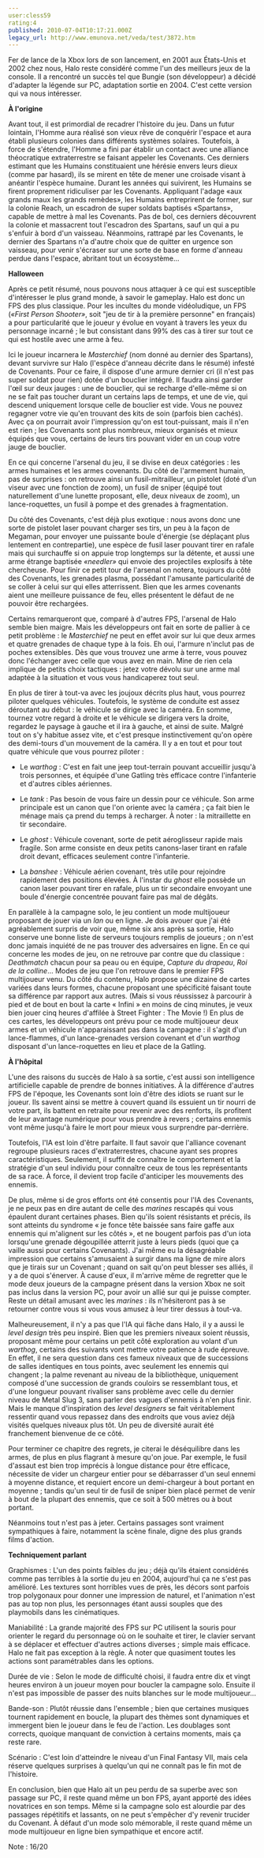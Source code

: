 ```yaml
---
user:cless59
rating:4
published: 2010-07-04T10:17:21.000Z
legacy_url: http://www.emunova.net/veda/test/3872.htm
---
```

Fer de lance de la Xbox lors de son lancement, en 2001 aux États-Unis et 2002 chez nous, Halo reste considéré comme l'un des meilleurs jeux de la console. Il a rencontré un succès tel que Bungie (son développeur) a décidé d'adapter la légende sur PC, adaptation sortie en 2004\. C'est cette version qui va nous intéresser.  

  

**À l'origine**  

Avant tout, il est primordial de recadrer l'histoire du jeu. Dans un futur lointain, l'Homme aura réalisé son vieux rêve de conquérir l'espace et aura établi plusieurs colonies dans différents systèmes solaires. Toutefois, à force de s'étendre, l'Homme a fini par établir un contact avec une alliance théocratique extraterrestre se faisant appeler les Covenants. Ces derniers estimant que les Humains constituaient une hérésie envers leurs dieux (comme par hasard), ils se mirent en tête de mener une croisade visant à anéantir l'espèce humaine. Durant les années qui suivirent, les Humains se firent proprement ridiculiser par les Covenants. Appliquant l'adage «aux grands maux les grands remèdes», les Humains entreprirent de former, sur la colonie Reach, un escadron de super soldats baptisés «Spartans», capable de mettre à mal les Covenants. Pas de bol, ces derniers découvrent la colonie et massacrent tout l'escadron des Spartans, sauf un qui a pu s'enfuir à bord d'un vaisseau. Néanmoins, rattrapé par les Covenants, le dernier des Spartans n'a d'autre choix que de quitter en urgence son vaisseau, pour venir s'écraser sur une sorte de base en forme d'anneau perdue dans l'espace, abritant tout un écosystème...  

  

**Halloween**  

Après ce petit résumé, nous pouvons nous attaquer à ce qui est susceptible d'intéresser le plus grand monde, à savoir le gameplay. Halo est donc un FPS des plus classique. Pour les incultes du monde vidéoludique, un FPS (_«First Person Shooter»_, soit "jeu de tir à la première personne" en français) a pour particularité que le joueur y évolue en voyant à travers les yeux du personnage incarné ; le but consistant dans 99% des cas à tirer sur tout ce qui est hostile avec une arme à feu.  

Ici le joueur incarnera le _Masterchief_ (nom donné au dernier des Spartans), devant survivre sur Halo (l'espèce d'anneau décrite dans le résumé) infesté de Covenants. Pour ce faire, il dispose d'une armure dernier cri (il n'est pas super soldat pour rien) dotée d'un bouclier intégré. Il faudra ainsi garder l'œil sur deux jauges : une de bouclier, qui se recharge d'elle-même si on ne se fait pas toucher durant un certains laps de temps, et une de vie, qui descend uniquement lorsque celle de bouclier est vide. Vous ne pouvez regagner votre vie qu'en trouvant des kits de soin (parfois bien cachés). Avec ça on pourrait avoir l'impression qu'on est tout-puissant, mais il n'en est rien ; les Covenants sont plus nombreux, mieux organisés et mieux équipés que vous, certains de leurs tirs pouvant vider en un coup votre jauge de bouclier.  

En ce qui concerne l'arsenal du jeu, il se divise en deux catégories : les armes humaines et les armes covenants. Du côté de l'armement humain, pas de surprises : on retrouve ainsi un fusil-mitrailleur, un pistolet (doté d'un viseur avec une fonction de zoom), un fusil de sniper (équipé tout naturellement d'une lunette proposant, elle, deux niveaux de zoom), un lance-roquettes, un fusil à pompe et des grenades à fragmentation.  

Du côté des Covenants, c'est déjà plus exotique : nous avons donc une sorte de pistolet laser pouvant charger ses tirs, un peu à la façon de Megaman, pour envoyer une puissante boule d'énergie (se déplaçant plus lentement en contrepartie), une espèce de fusil laser pouvant tirer en rafale mais qui surchauffe si on appuie trop longtemps sur la détente, et aussi une arme étrange baptisée _«needler»_ qui envoie des projectiles explosifs à tête chercheuse. Pour finir ce petit tour de l'arsenal on notera, toujours du côté des Covenants, les grenades plasma, possédant l'amusante particularité de se coller à celui sur qui elles atterrissent. Bien que les armes covenants aient une meilleure puissance de feu, elles présentent le défaut de ne pouvoir être rechargées.  

Certains remarqueront que, comparé à d'autres FPS, l'arsenal de Halo semble bien maigre. Mais les développeurs ont fait en sorte de pallier à ce petit problème : le _Masterchief_ ne peut en effet avoir sur lui que deux armes et quatre grenades de chaque type à la fois. Eh oui, l'armure n'inclut pas de poches extensibles. Dès que vous trouvez une arme à terre, vous pouvez donc l'échanger avec celle que vous avez en main. Mine de rien cela implique de petits choix tactiques : jetez votre dévolu sur une arme mal adaptée à la situation et vous vous handicaperez tout seul.  

   

En plus de tirer à tout-va avec les joujoux décrits plus haut, vous pourrez piloter quelques véhicules. Toutefois, le système de conduite est assez déroutant au début : le véhicule se dirige avec la caméra. En somme, tournez votre regard à droite et le véhicule se dirigera vers la droite, regardez le paysage à gauche et il ira à gauche, et ainsi de suite. Malgré tout on s'y habitue assez vite, et c'est presque instinctivement qu'on opère des demi-tours d'un mouvement de la caméra. Il y a en tout et pour tout quatre véhicule que vous pourrez piloter :  

- Le _warthog_ : C'est en fait une jeep tout-terrain pouvant accueillir jusqu'à trois personnes, et équipée d'une Gatling très efficace contre l'infanterie et d'autres cibles aériennes.  

- Le _tank_ : Pas besoin de vous faire un dessin pour ce véhicule. Son arme principale est un canon que l'on oriente avec la caméra ; ça fait bien le ménage mais ça prend du temps à recharger. À noter : la mitraillette en tir secondaire.  

- Le _ghost_ : Véhicule covenant, sorte de petit aéroglisseur rapide mais fragile. Son arme consiste en deux petits canons-laser tirant en rafale droit devant, efficaces seulement contre l'infanterie.  

- La _banshee_ : Véhicule aérien covenant, très utile pour rejoindre rapidement des positions élevées. À l'instar du _ghost_ elle possède un canon laser pouvant tirer en rafale, plus un tir secondaire envoyant une boule d'énergie concentrée pouvant faire pas mal de dégâts.  

   

En parallèle à la campagne solo, le jeu contient un mode multijoueur proposant de jouer via un _lan_ ou en ligne. Je dois avouer que j'ai été agréablement surpris de voir que, même six ans après sa sortie, Halo conserve une bonne liste de serveurs toujours remplis de joueurs ; on n'est donc jamais inquiété de ne pas trouver des adversaires en ligne. En ce qui concerne les modes de jeu, on ne retrouve par contre que du classique : _Deathmatch_ chacun pour sa peau ou en équipe, _Capture du drapeau_, _Roi de la colline_... Modes de jeu que l'on retrouve dans le premier FPS multijoueur venu. Du côté du contenu, Halo propose une dizaine de cartes variées dans leurs formes, chacune proposant une spécificité faisant toute sa différence par rapport aux autres. (Mais si vous réussissez à parcourir à pied et de bout en bout la carte « Infini » en moins de cinq minutes, je veux bien jouer cinq heures d'affilée à Street Fighter : The Movie !) En plus de ces cartes, les développeurs ont prévu pour ce mode multijoueur deux armes et un véhicule n'apparaissant pas dans la campagne : il s'agit d'un lance-flammes, d'un lance-grenades version covenant et d'un _warthog_ disposant d'un lance-roquettes en lieu et place de la Gatling.  

  

**À l'hôpital**  

L'une des raisons du succès de Halo à sa sortie, c'est aussi son intelligence artificielle capable de prendre de bonnes initiatives. À la différence d'autres FPS de l'époque, les Covenants sont loin d'être des idiots se ruant sur le joueur. Ils savent ainsi se mettre à couvert quand ils essuient un tir nourri de votre part, ils battent en retraite pour revenir avec des renforts, ils profitent de leur avantage numérique pour vous prendre à revers ; certains ennemis vont même jusqu'à faire le mort pour mieux vous surprendre par-derrière.  

Toutefois, l'IA est loin d'être parfaite. Il faut savoir que l'alliance covenant regroupe plusieurs races d'extraterrestres, chacune ayant ses propres caractéristiques. Seulement, il suffit de connaître le comportement et la stratégie d'un seul individu pour connaître ceux de tous les représentants de sa race. À force, il devient trop facile d'anticiper les mouvements des ennemis.  

De plus, même si de gros efforts ont été consentis pour l'IA des Covenants, je ne peux pas en dire autant de celle des _marines_ rescapés qui vous épaulent durant certaines phases. Bien qu'ils soient résistants et précis, ils sont atteints du syndrome « je fonce tête baissée sans faire gaffe aux ennemis qui m'alignent sur les côtés », et ne bougent parfois pas d'un iota lorsqu'une grenade dégoupillée atterrit juste à leurs pieds (quoi que ça vaille aussi pour certains Covenants). J'ai même eu la désagréable impression que certains s'amusaient à surgir dans ma ligne de mire alors que je tirais sur un Covenant ; quand on sait qu'on peut blesser ses alliés, il y a de quoi s'énerver. À cause d'eux, il m'arrive même de regretter que le mode deux joueurs de la campagne présent dans la version Xbox ne soit pas inclus dans la version PC, pour avoir un allié sur qui je puisse compter. Reste un détail amusant avec les _marines_ : ils n'hésiteront pas à se retourner contre vous si vous vous amusez à leur tirer dessus à tout-va.  

   

Malheureusement, il n'y a pas que l'IA qui fâche dans Halo, il y a aussi le _level design_ très peu inspiré. Bien que les premiers niveaux soient réussis, proposant même pour certains un petit côté exploration au volant d'un _warthog_, certains des suivants vont mettre votre patience à rude épreuve. En effet, il ne sera question dans ces fameux niveaux que de successions de salles identiques en tous points, avec seulement les ennemis qui changent ; la palme revenant au niveau de la bibliothèque, uniquement composé d'une succession de grands couloirs se ressemblant tous, et d'une longueur pouvant rivaliser sans problème avec celle du dernier niveau de Metal Slug 3, sans parler des vagues d'ennemis à n'en plus finir. Mais le manque d'inspiration des _level designers_ se fait véritablement ressentir quand vous repassez dans des endroits que vous aviez déjà visités quelques niveaux plus tôt. Un peu de diversité aurait été franchement bienvenue de ce côté.  

Pour terminer ce chapitre des regrets, je citerai le déséquilibre dans les armes, de plus en plus flagrant à mesure qu'on joue. Par exemple, le fusil d'assaut est bien trop imprécis à longue distance pour être efficace, nécessite de vider un chargeur entier pour se débarrasser d'un seul ennemi à moyenne distance, et requiert encore un demi-chargeur à bout portant en moyenne ; tandis qu'un seul tir de fusil de sniper bien placé permet de venir à bout de la plupart des ennemis, que ce soit à 500 mètres ou à bout portant.  

Néanmoins tout n'est pas à jeter. Certains passages sont vraiment sympathiques à faire, notamment la scène finale, digne des plus grands films d'action.  

   

**Techniquement parlant**  

Graphismes : L'un des points faibles du jeu ; déjà qu'ils étaient considérés comme pas terribles à la sortie du jeu en 2004, aujourd'hui ça ne s'est pas amélioré. Les textures sont horribles vues de près, les décors sont parfois trop polygonaux pour donner une impression de naturel, et l'animation n'est pas au top non plus, les personnages étant aussi souples que des playmobils dans les cinématiques.  

   

Maniabilité : La grande majorité des FPS sur PC utilisent la souris pour orienter le regard du personnage où on le souhaite et tirer, le clavier servant à se déplacer et effectuer d'autres actions diverses ; simple mais efficace. Halo ne fait pas exception à la règle. À noter que quasiment toutes les actions sont paramétrables dans les options.  

   

Durée de vie : Selon le mode de difficulté choisi, il faudra entre dix et vingt heures environ à un joueur moyen pour boucler la campagne solo. Ensuite il n'est pas impossible de passer des nuits blanches sur le mode multijoueur...  

  

Bande-son : Plutôt réussie dans l'ensemble ; bien que certaines musiques tournent rapidement en boucle, la plupart des thèmes sont dynamiques et immergent bien le joueur dans le feu de l'action. Les doublages sont corrects, quoique manquant de conviction à certains moments, mais ça reste rare.  

   

Scénario : C'est loin d'atteindre le niveau d'un Final Fantasy VII, mais cela réserve quelques surprises à quelqu'un qui ne connaît pas le fin mot de l'histoire.  

   

En conclusion, bien que Halo ait un peu perdu de sa superbe avec son passage sur PC, il reste quand même un bon FPS, ayant apporté des idées novatrices en son temps. Même si la campagne solo est alourdie par des passages répétitifs et lassants, on ne peut s'empêcher d'y revenir trucider du Covenant. À défaut d'un mode solo mémorable, il reste quand même un mode multijoueur en ligne bien sympathique et encore actif.  

   

Note : 16/20